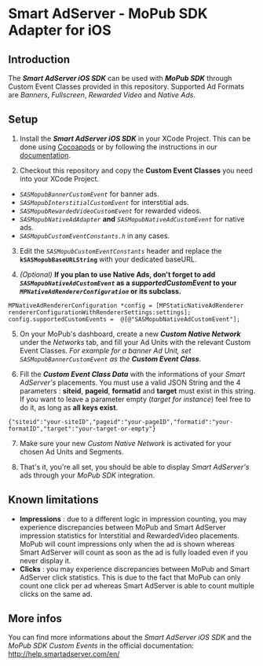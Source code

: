Smart AdServer - MoPub SDK Adapter for iOS
==============================================

Introduction
------------
The **_Smart AdServer iOS SDK_** can be used with **_MoPub SDK_** through Custom Event Classes provided in this repository.
Supported Ad Formats are _Banners_, _Fullscreen_, _Rewarded Video_ and _Native Ads_.

Setup
-----

1) Install the **_Smart AdServer iOS SDK_** in your XCode Project. This can be done using [Cocoapods](https://cocoapods.org/pods/SmartAdServer-DisplaySDK) or by following the instructions in our [documentation](http://help.smartadserver.com/iOS/V6.6/#IntegrationGuides/Installation.htm%3FTocPath%3DGetting%20started%7C_____1).


2) Checkout this repository and copy the **Custom Event Classes** you need into your XCode Project.
  * _`SASMopubBannerCustomEvent`_ for banner ads.
  * _`SASMopubInterstitialCustomEvent`_ for interstitial ads.
  * _`SASMopubRewardedVideoCustomEvent`_ for rewarded videos.
  * _`SASMopubNativeAdAdapter`_ **and** _`SASMopubNativeAdCustomEvent`_ for native ads.
  * _`SASMopubCustomEventConstants.h`_ in any cases.


3) Edit the _`SASMopubCustomEventConstants`_ header and replace the **`kSASMopubBaseURLString`** with your dedicated baseURL.


4) _(Optional)_ **If you plan to use Native Ads, don't forget to add _`SASMopubNativeAdCustomEvent`_ as a _supportedCustomEvent_ to your _`MPNativeAdRendererConfiguration`_ or its subclass.**
  ```
  MPNativeAdRendererConfiguration *config = [MPStaticNativeAdRenderer rendererConfigurationWithRendererSettings:settings];
  config.supportedCustomEvents =  @[@"SASMopubNativeAdCustomEvent"];
  ```


5) On your MoPub's dashboard, create a new ***Custom Native Network*** under the _Networks_ tab, and fill your Ad Units with the relevant Custom Event Classes. _For example for a banner Ad Unit, set `SASMopubBannerCustomEvent` as the **Custom Event Class**_.


6) Fill the _**Custom Event Class Data**_ with the informations of your _Smart AdServer's_ placements. You must use a valid JSON String and the 4 parameters : **siteid**, **pageid**, **formatid** and **target** must exist in this string. If you want to leave a parameter empty (_target for instance_) feel free to do it, as long as **all keys exist**.
  ```
  {"siteid":"your-siteID","pageid":"your-pageID","formatid":"your-formatID","target":"your-target-or-empty"}
  ```


7) Make sure your new _Custom Native Network_ is activated for your chosen Ad Units and Segments.


8) That's it, you're all set, you should be able to display _Smart AdServer's_ ads through your _MoPub SDK_ integration.


Known limitations
----------
- **Impressions** : due to a different logic in impression counting, you may experience discrepancies between MoPub and Smart AdServer impression statistics for Interstitial and RewardedVideo placements. MoPub will count impressions only when the ad is shown whereas Smart AdServer will count as soon as the ad is fully loaded even if you never display it. 
- **Clicks** : you may experience discrepancies between MoPub and Smart AdServer click statistics. This is due to the fact that MoPub can only count one click per ad whereas Smart AdServer is able to count multiple clicks on the same ad. 

More infos
----------
You can find more informations about the _Smart AdServer iOS SDK_ and the _MoPub SDK Custom Events_ in the official documentation: http://help.smartadserver.com/en/
